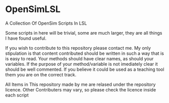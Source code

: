 # OpenSimLSL
A Collection Of OpenSim Scripts In LSL

Some scripts in here will be trivial, some are much larger, they are all things I have found useful. 

If you wish to contribute to this repository please contact me. My only stipulation is that content contributed should be written in such a way that is is easy to read. Your methods should have clear names, as should your variables. If the purpose of your method/variable is not imediately clear it should be well commented. If you believe it could be used as a teaching tool them you are on the correct track. 

All Items in This repository made by me are relased under the repository licence. Other Contributers may vary, so please check the licence inside each script
